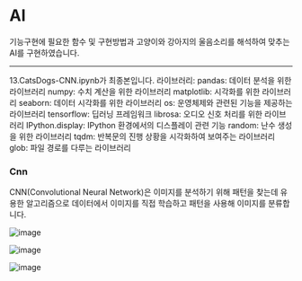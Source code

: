 # AI

기능구현에 필요한 함수 및 구현방법과 고양이와 강아지의 울음소리를 해석하여 맞추는 AI를 구현하였습니다.

---
13.CatsDogs-CNN.ipynb가 최종본입니다.
라이브러리:
pandas: 데이터 분석을 위한 라이브러리
numpy: 수치 계산을 위한 라이브러리
matplotlib: 시각화를 위한 라이브러리
seaborn: 데이터 시각화를 위한 라이브러리
os: 운영체제와 관련된 기능을 제공하는 라이브러리
tensorflow: 딥러닝 프레임워크
librosa: 오디오 신호 처리를 위한 라이브러리
IPython.display: IPython 환경에서의 디스플레이 관련 기능
random: 난수 생성을 위한 라이브러리
tqdm: 반복문의 진행 상황을 시각화하여 보여주는 라이브러리
glob: 파일 경로를 다루는 라이브러리
### Cnn
CNN(Convolutional Neural Network)은 이미지를 분석하기 위해 패턴을 찾는데 유용한 알고리즘으로 데이터에서 이미지를 직접 학습하고 패턴을 사용해 이미지를 분류합니다.

![image](https://user-images.githubusercontent.com/103613730/237007146-b36fd785-b12c-44dc-b10a-8d1d22436b56.png)

![image](https://user-images.githubusercontent.com/103613730/237007272-8420daea-dd56-4cb9-ac02-0d4ff2f3d76c.png)

![image](https://user-images.githubusercontent.com/103613730/237007299-3494a432-8528-4912-bda3-094ce9844751.png)
